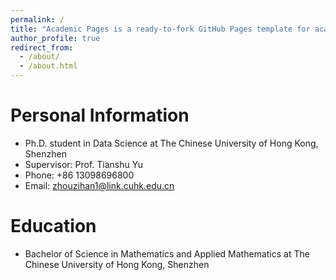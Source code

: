 ```yaml
---
permalink: /
title: "Academic Pages is a ready-to-fork GitHub Pages template for academic personal websites"
author_profile: true
redirect_from: 
  - /about/
  - /about.html
---
```




# Personal Information
- Ph.D. student in Data Science at The Chinese University of Hong Kong, Shenzhen
- Supervisor: Prof. Tianshu Yu
- Phone: +86 13098696800  
- Email: zhouzihan1@link.cuhk.edu.cn

# Education
- Bachelor of Science in Mathematics and Applied Mathematics at The Chinese University of Hong Kong, Shenzhen